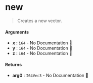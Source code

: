 # new

>  Creates a new vector.

#### Arguments

- **x** : `i64` \- No Documentation 🚧
- **y** : `i64` \- No Documentation 🚧
- **z** : `i64` \- No Documentation 🚧

#### Returns

- **arg0** : `I64Vec3` \- No Documentation 🚧